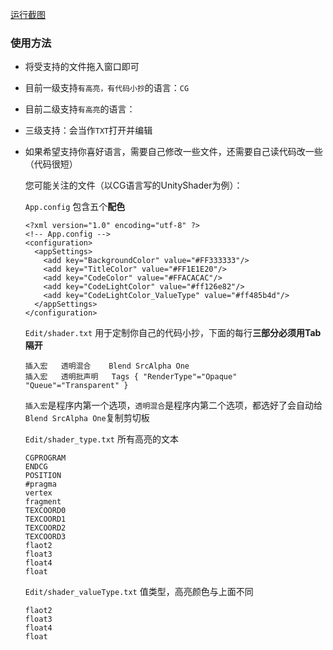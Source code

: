 [运行截图](https://github.com/BUGres/IbukiCode/blob/main/运行时.png)

### 使用方法

+ 将受支持的文件拖入窗口即可

+ 目前一级支持`有高亮，有代码小抄`的语言：`CG`
+ 目前二级支持`有高亮`的语言：
+ 三级支持：会当作`TXT`打开并编辑

+ 如果希望支持你喜好语言，需要自己修改一些文件，还需要自己读代码改一些（代码很短）

  您可能关注的文件（以CG语言写的UnityShader为例）：

  `App.config` 包含五个**配色**

  ```config
  <?xml version="1.0" encoding="utf-8" ?>
  <!-- App.config -->
  <configuration>
    <appSettings>
      <add key="BackgroundColor" value="#FF333333"/>
      <add key="TitleColor" value="#FF1E1E20"/>
      <add key="CodeColor" value="#FFACACAC"/>
      <add key="CodeLightColor" value="#ff126e82"/>
      <add key="CodeLightColor_ValueType" value="#ff485b4d"/>
    </appSettings>
  </configuration>
  ```

  `Edit/shader.txt` 用于定制你自己的代码小抄，下面的每行**三部分必须用Tab隔开**

  ```
  插入宏	透明混合	Blend SrcAlpha One
  插入宏	透明批声明	Tags { "RenderType"="Opaque" "Queue"="Transparent" }
  ```

  `插入宏`是程序内第一个选项，`透明混合`是程序内第二个选项，都选好了会自动给`Blend SrcAlpha One`复制剪切板

  `Edit/shader_type.txt` 所有高亮的文本

  ```
  CGPROGRAM
  ENDCG
  POSITION
  #pragma
  vertex
  fragment
  TEXCOORD0
  TEXCOORD1
  TEXCOORD2
  TEXCOORD3
  flaot2
  float3
  float4
  float
  ```

  `Edit/shader_valueType.txt` 值类型，高亮颜色与上面不同

  ```
  flaot2
  float3
  float4
  float
  ```

  

